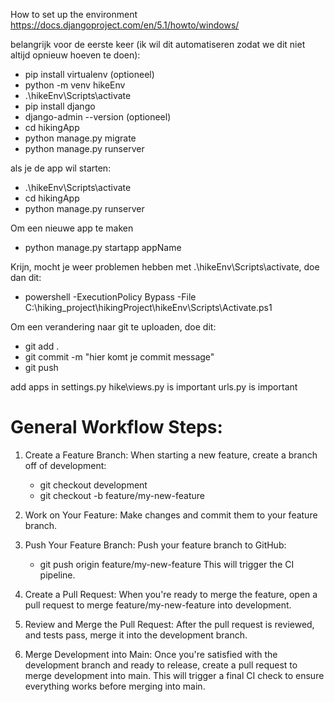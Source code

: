 How to set up the environment
https://docs.djangoproject.com/en/5.1/howto/windows/

belangrijk voor de eerste keer (ik wil dit automatiseren zodat we dit niet altijd opnieuw hoeven te doen):

- pip install virtualenv (optioneel)
- python -m venv hikeEnv
- .\hikeEnv\Scripts\activate
- pip install django
- django-admin --version (optioneel)
- cd hikingApp
- python manage.py migrate
- python manage.py runserver

als je de app wil starten:

- .\hikeEnv\Scripts\activate
- cd hikingApp
- python manage.py runserver

Om een nieuwe app te maken

- python manage.py startapp appName

Krijn, mocht je weer problemen hebben met .\hikeEnv\Scripts\activate, doe dan dit:

- powershell -ExecutionPolicy Bypass -File C:\hiking_project\hikingProject\hikeEnv\Scripts\Activate.ps1

Om een verandering naar git te uploaden, doe dit:

- git add .
- git commit -m "hier komt je commit message"
- git push

add apps in settings.py
hike\views.py is important
urls.py is important





# General Workflow Steps:

1. Create a Feature Branch: When starting a new feature, create a branch off of development:
    - git checkout development
    - git checkout -b feature/my-new-feature

2. Work on Your Feature: Make changes and commit them to your feature branch.

3. Push Your Feature Branch: Push your feature branch to GitHub:
    - git push origin feature/my-new-feature
This will trigger the CI pipeline.

4. Create a Pull Request: When you're ready to merge the feature, open a pull request to merge feature/my-new-feature into development.

5. Review and Merge the Pull Request: After the pull request is reviewed, and tests pass, merge it into the development branch.

6. Merge Development into Main: Once you're satisfied with the development branch and ready to release, create a pull request to merge development into main. This will trigger a final CI check to ensure everything works before merging into main.